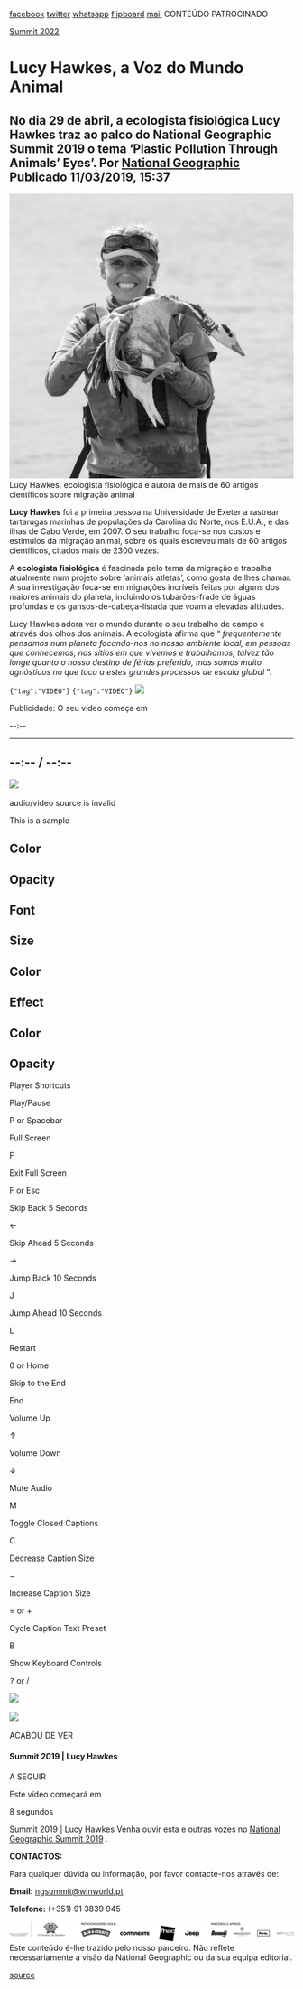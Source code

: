 [facebook](https://www.facebook.com/sharer/sharer.php?u=https%3A%2F%2Fwww.natgeo.pt%2Fnational-geographic-summit%2F2019%2F03%2Flucy-hawkes-a-voz-do-mundo-animal) [twitter](https://twitter.com/share?url=https%3A%2F%2Fwww.natgeo.pt%2Fnational-geographic-summit%2F2019%2F03%2Flucy-hawkes-a-voz-do-mundo-animal&via=natgeo&text=Lucy%20Hawkes%2C%20a%20Voz%20do%20Mundo%20Animal) [whatsapp](https://web.whatsapp.com/send?text=https%3A%2F%2Fwww.natgeo.pt%2Fnational-geographic-summit%2F2019%2F03%2Flucy-hawkes-a-voz-do-mundo-animal) [flipboard](https://share.flipboard.com/bookmarklet/popout?v=2&title=Lucy%20Hawkes%2C%20a%20Voz%20do%20Mundo%20Animal&url=https%3A%2F%2Fwww.natgeo.pt%2Fnational-geographic-summit%2F2019%2F03%2Flucy-hawkes-a-voz-do-mundo-animal) [mail](mailto:?subject=NatGeo&body=https%3A%2F%2Fwww.natgeo.pt%2Fnational-geographic-summit%2F2019%2F03%2Flucy-hawkes-a-voz-do-mundo-animal%20-%20Lucy%20Hawkes%2C%20a%20Voz%20do%20Mundo%20Animal) CONTEÚDO PATROCINADO 

[Summit 2022](https://www.natgeo.pt/summit2022) 
# Lucy Hawkes, a Voz do Mundo Animal 
## No dia 29 de abril, a ecologista fisiológica Lucy Hawkes traz ao palco do National Geographic Summit 2019 o tema ‘Plastic Pollution Through Animals’ Eyes’. Por [National Geographic](https://www.natgeo.pt/autor/national-geographic) Publicado 11/03/2019, 15:37 
![Lucy Hawkes, ecologista fisiológica e autora de mais de 60 artigos científicos sobre migração animal](img/files_styles_image_00_public_hawkes_profile_0pic_0.jpg)
Lucy Hawkes, ecologista fisiológica e autora de mais de 60 artigos científicos sobre migração animal 

**Lucy Hawkes** foi a primeira pessoa na Universidade de Exeter a rastrear tartarugas marinhas de populações da Carolina do Norte, nos E.U.A., e das ilhas de Cabo Verde, em 2007. O seu trabalho foca-se nos custos e estímulos da migração animal, sobre os quais escreveu mais de 60 artigos científicos, citados mais de 2300 vezes. 

A **ecologista fisiológica** é fascinada pelo tema da migração e trabalha atualmente num projeto sobre ‘animais atletas’, como gosta de lhes chamar. A sua investigação foca-se em migrações incríveis feitas por alguns dos maiores animais do planeta, incluindo os tubarões-frade de águas profundas e os gansos-de-cabeça-listada que voam a elevadas altitudes. 

Lucy Hawkes adora ver o mundo durante o seu trabalho de campo e através dos olhos dos animais. A ecologista afirma que “ _frequentemente pensamos num planeta focando-nos no nosso ambiente local, em pessoas que conhecemos, nos sítios em que vivemos e trabalhamos, talvez tão longe quanto o nosso destino de férias preferido, mas somos muito agnósticos no que toca a estes grandes processos de escala global_ ”. 

<code>{"tag":"VIDEO"}</code> <code>{"tag":"VIDEO"}</code> [](https://www.natgeo.pt/national-geographic-summit/2019/03/lucy-hawkes-a-voz-do-mundo-animal#) 
![](img/mage_svg_xml_charset_utf_csvg_xmlns_http_www_w_org_000_svg_e_c_svg.e)

Publicidade: O seu vídeo começa em 

--:-- 

-------- 
--:-- / --:-- 
-------- 

![](img/_plugins_v_1_mpx_unmute_common_assets_volume_off.png)

audio/video source is invalid 

This is a sample 

## Color 

## Opacity 

## Font 

## Size 

## Color 

## Effect 

## Color 

## Opacity 

Player Shortcuts 

Play/Pause 

P or Spacebar 

Full Screen 

F 

Exit Full Screen 

F or Esc 

Skip Back 5 Seconds 

← 

Skip Ahead 5 Seconds 

→ 

Jump Back 10 Seconds 

J 

Jump Ahead 10 Seconds 

L 

Restart 

0 or Home 

Skip to the End 

End 

Volume Up 

↑ 

Volume Down 

↓ 

Mute Audio 

M 

Toggle Closed Captions 

C 

Decrease Caption Size 

− 

Increase Caption Size 

= or + 

Cycle Caption Text Preset 

B 

Show Keyboard Controls 

<kbd>?</kbd> or / 

![](img/files_player.jpg)

![](img/_plugins_v_1_mpx_continue_watching_img_reload.svg)

ACABOU DE VER 

#### Summit 2019 | Lucy Hawkes 

A SEGUIR 

Este vídeo começará em 

8 
segundos 

Summit 2019 | Lucy Hawkes Venha ouvir esta e outras vozes no [National Geographic Summit 2019](https://www.natgeo.pt/summit2019) . 

**CONTACTOS:** 

Para qualquer dúvida ou informação, por favor contacte-nos através de: 

**Email:** [ngsummit@winworld.pt](mailto:ngsummit@winworld.pt) 

**Telefone:** (+351) 91 3839 945 

![](img/files_styles_image_00_public_ngsummit1_logosbar_0.png)
Este conteúdo é-lhe trazido pelo nosso parceiro. Não reflete necessariamente a visão da National Geographic ou da sua equipa editorial. 

[source](https://www.natgeo.pt/national-geographic-summit/2019/03/lucy-hawkes-a-voz-do-mundo-animal)
